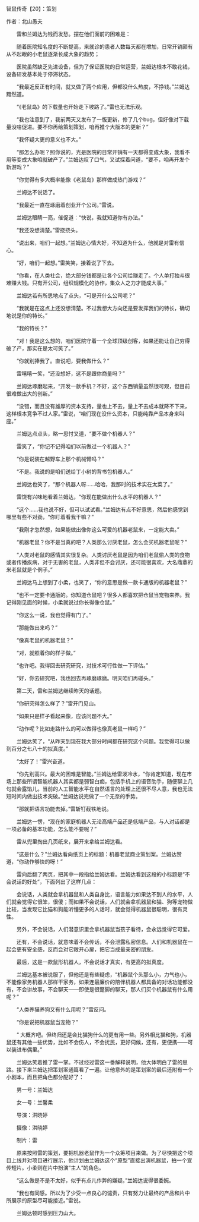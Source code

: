 智鼠传奇【20】：策划

作者：北山愚夫

　　雷和兰姆达为钱而发愁。摆在他们面前的困难是：

　　随着医院知名度的不断提高，来就诊的患者人数每天都在增加，日常开销颇有从不起眼的小老鼠逐渐长成大象的趋势；

　　医院虽然缺乏先进设备，但为了保证医院的日常运营，兰姆达根本不敢花钱，设备研发基本处于停滞状态。　　

　　“我最近反正有时间，就又做了两个应用，但都没什么热度，不挣钱。”兰姆达黯然道。

　　“《老鼠岛》的下载量也开始走下坡路了。”雷也无法乐观。

　　“我也注意到了，我前两天又发布了一版更新，修了几个bug，但好像对下载量没啥促进。要不你再给策划策划，咱再推个大版本的更新？”

　　“我怀疑大更的意义也不大。”

　　“那怎么办呢？照你说的，光是医院的日常开销有一天都得变成大象，我看不用等变成大象咱就破产了。”兰姆达叹了口气，又试探着问道，“要不，咱再开发个新游戏？”

　　“你觉得有多大概率能像《老鼠岛》那样做成热门游戏？”

　　兰姆达不说话了。

　　“我最近一直在琢磨着创业开个公司。”雷说。

　　兰姆达眼睛一亮，催促道：“快说，我就知道你有办法。”

　　“我还没想清楚。”雷挠挠头。

　　“说出来，咱们一起想。”兰姆达心情大好，不知道为什么，他就是对雷有信心。

　　“好，咱们一起想。”雷笑笑，接着说了下去。

　　“你看，在人类社会，绝大部分钱都是让各个公司给赚走了。个人单打独斗很难赚大钱。只有开公司，组织规模化的协作，集众人之力才能成大事。”

　　兰姆达若有所思地点了点头，“可是开什么公司呢？”

　　“我就是在这点上还没想清楚。不过我想大方向还是要发挥我们的特长，确切地说是你的特长。”

　　“我的特长？”

　　“对！我是这么想的，咱们医院守着一个全球顶级创客，如果还能让自己穷得破了产，那实在是太可笑了。”

　　“你就别捧我了。直说吧，要我做什么？”

　　雷嘻嘻一笑，“还没想好，这不是跟你商量吗？”

　　兰姆达琢磨起来，“开发一款手机？不好，这个东西销量虽然很可观，但目前很难做出大的创新。”

　　“没错，而且没有雄厚的资本支持，量也上不去，量上不去成本就降不下来，这样根本竞争不过人家。”雷说，“咱们现在没什么资本，只能纯靠产品本身来叫座。”

　　兰姆达点点头，略一思忖又道，“要不做个机器人？”

　　雷笑了，“你记不记得咱们以前做过一个机器人？”

　　“你是说装在越野车上那个机械臂吗？”

　　“不是。我说的是咱们送给丁小树的背书包机器人。”

　　兰姆达也笑了，“那个机器人呀……哈哈，我那时的技术实在太菜了。”

　　雷饶有兴味地看着兰姆达，“你现在能做出什么水平的机器人？”

　　“这个……我也说不好，但可以试试看。”兰姆达有点不好意思，然后他感觉到哪里有些不对劲，“你盯着看我干嘛？”

　　“我刚才忽然想，如果能做出像你这么可爱的机器老鼠来，一定能大卖。”

　　“机器老鼠？你不是当真的吧？人类那么讨厌老鼠，怎么会买机器老鼠呢？”

　　“人类对老鼠的感情其实很复杂。人类讨厌老鼠是因为咱们老鼠偷人类的食物或者传播疾病，对于无害的老鼠，人类非但不会讨厌，还可能很喜欢，大名鼎鼎的米老鼠就是个例子。”

　　兰姆达马上想到了小柔，也笑了，“你的意思是做一款卡通版的机器老鼠？”

　　“也不一定要卡通版的。你知道仓鼠吧？很多人都喜欢把仓鼠当宠物来养。我记得刚见面的时候，小柔就说过你长得像仓鼠。”

　　“你这么一说，我也觉得有门了。”

　　“那能做出来吗？”

　　“像真老鼠的机器老鼠？”

　　“对，就照着你的样子做。”

　　“也许吧。我得回去研究研究，对技术可行性做一下评估。”

　　“好，你去研究吧，我也回去再琢磨琢磨。明天咱们再碰头。”

　　第二天，雷和兰姆达继续昨天的话题。

　　“你研究得怎么样了？”雷开门见山。

　　“如果只是样子看起来像，应该问题不大。”

　　“动作呢？比如走路什么的可以做得也像真老鼠一样吗？”

　　兰姆达笑了，“从昨天到现在我大部分时间都在研究这个问题。我觉得可以做到百分之七八十的拟真度。”

　　“太好了！”雷兴奋道。

　　“你先别高兴。最大的困难是智能。”兰姆达给雷泼冷水，“你肯定知道，现在市场上那些所谓智能机器人其实都是弱智白痴，包括手机上的语音助手，随便聊上几句就会露馅儿。当前的人工智能水平在自然语言的处理上还很不尽人意，我也无法短时间内做出技术突破。”兰姆达说完做了一个无奈的手势。

　　“那就把语言功能去掉。”雷斩钉截铁地说。

　　兰姆达一愣，“现在的家庭机器人无论高端产品还是低端产品，与人对话都是一项必备的基本功能，怎么能不要呢？”

　　雷从兜里掏出几页纸来，展开来拿给兰姆达看。

　　“这是什么？”兰姆达看向纸页上的标题：机器老鼠商业策划案。兰姆达赞道，“你动作够快的呀！”

　　雷向后翻了两页，把其中一段指给兰姆达看。兰姆达看到这段的小标题是“不会说话的好处”，下面列出了这样几点：

　　会说话，人类就会拿机器鼠和人类自身比，语言能力如果达不到人的水平，人们就会觉得它很笨，很傻；而如果不会说话，人们就会拿机器鼠和猫、狗等宠物做比较，当发现它比猫和狗能听懂更多的人话时，就会觉得机器鼠很聪明，很有灵性。

　　另外，不会说话，人们潜意识里会拿机器鼠当孩子看待，会永远觉得它可爱。

　　还有，不会说话，就意味着不会传话，不会泄露私密信息。人们和机器鼠在一起会更有安全感，反而会对它敞开心扉，把它当成最亲密的朋友。

　　最后，这是一款鼠形机器人，不会说话才真实，有更高的拟真度。

　　兰姆达基本被说服了，但他还是有些疑虑，“机器鼠个头那么小，力气也小，不能像家务机器人那样干家务，如果连最廉价的陪伴机器人都具备的对话功能都没有，不会讲故事，不会聊天——即使是很蹩脚的聊天，那人们买个机器鼠有什么用呢？”

　　“人类养猫养狗又有什么用呢？”雷反问。

　　“你是说把机器鼠当宠物？”

　　“ 大概齐吧。但终归还是会比猫狗什么的更有用一些。另外相比猫和狗，机器鼠还有其他一些优势，比如不会伤人，不会扰民，更好伺候，还有，更便携——可以装进布偶里。”

　　兰姆达笑着推了雷一掌。不过经过雷这一番解释说明，他大体明白了雷的思路。接下来兰姆达把策划案通篇看了一遍。让他意外的是策划案的最后还附有一个小剧本，而且把角色都分配好了：

　　男一号：兰姆达

　　女一号：兰馨柔

　　导演：洪晓婷

　　摄像：洪晓婷

　　制片：雷

　　原来按照雷的策划，要把机器老鼠作为一个众筹项目来做。为了尽快把这个项目上线并对项目进行展示，他计划由兰姆达这个“原型”直接出演机器鼠，拍一个宣传短片。小柔则在片中扮演“主人”的角色。

　　“这么做是不是不太好，似乎有点儿作弊的嫌疑。”兰姆达说得很委婉。

　　“我也有同感。所以为了少受一点良心的谴责，只有努力让最终的产品和片中所展示的原型尽可能接近。”雷说。

　　兰姆达顿时感到压力山大。